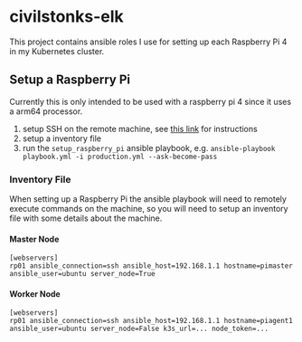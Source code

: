 # civilstonks-elk

This project contains ansible roles I use for setting up each Raspberry Pi 4 in my Kubernetes cluster.

## Setup a Raspberry Pi

Currently this is only intended to be used with a raspberry pi 4 since it uses a arm64 processor.

1. setup SSH on the remote machine, see [this link](https://www.ssh.com/academy/ssh/copy-id) for instructions
2. setup a inventory file
3. run the `setup_raspberry_pi` ansible playbook, e.g. `ansible-playbook playbook.yml -i production.yml --ask-become-pass`

### Inventory File

When setting up a Raspberry Pi the ansible playbook will need to remotely execute commands on the machine, so you will need to setup an inventory file with some details about the machine.

#### Master Node

```
[webservers]
rp01 ansible_connection=ssh ansible_host=192.168.1.1 hostname=pimaster ansible_user=ubuntu server_node=True
```

#### Worker Node

```
[webservers]
rp01 ansible_connection=ssh ansible_host=192.168.1.1 hostname=piagent1 ansible_user=ubuntu server_node=False k3s_url=... node_token=...
```
